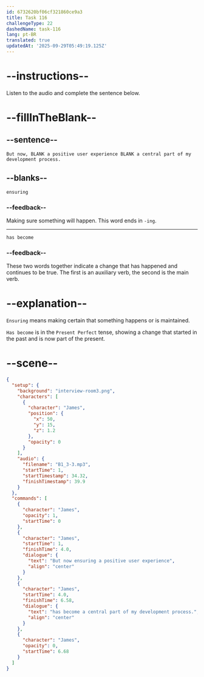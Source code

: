 ```yaml
---
id: 6732620bf06cf321860ce9a3
title: Task 116
challengeType: 22
dashedName: task-116
lang: pt-BR
translated: true
updatedAt: '2025-09-29T05:49:19.125Z'
---
```


<!-- (audio) James: But now, ensuring a positive user experience has become a central part of my development process. -->

# --instructions--

Listen to the audio and complete the sentence below.

# --fillInTheBlank--

## --sentence--

`But now, BLANK a positive user experience BLANK a central part of my development process.`

## --blanks--

`ensuring`

### --feedback--

Making sure something will happen. This word ends in `-ing`.

---

`has become`

### --feedback--

These two words together indicate a change that has happened and continues to be true. The first is an auxiliary verb, the second is the main verb.

# --explanation--

`Ensuring` means making certain that something happens or is maintained. 

`Has become` is in the `Present Perfect` tense, showing a change that started in the past and is now part of the present. 

# --scene--

```json
{
  "setup": {
    "background": "interview-room3.png",
    "characters": [
      {
        "character": "James",
        "position": {
          "x": 50,
          "y": 15,
          "z": 1.2
        },
        "opacity": 0
      }
    ],
    "audio": {
      "filename": "B1_3-3.mp3",
      "startTime": 1,
      "startTimestamp": 34.32,
      "finishTimestamp": 39.9
    }
  },
  "commands": [
    {
      "character": "James",
      "opacity": 1,
      "startTime": 0
    },
    {
      "character": "James",
      "startTime": 1,
      "finishTime": 4.0,
      "dialogue": {
        "text": "But now ensuring a positive user experience",
        "align": "center"
      }
    },
    {
      "character": "James",
      "startTime": 4.0,
      "finishTime": 6.58,
      "dialogue": {
        "text": "has become a central part of my development process.",
        "align": "center"
      }
    },
    {
      "character": "James",
      "opacity": 0,
      "startTime": 6.68
    }
  ]
}
```
